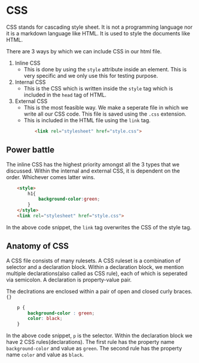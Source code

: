 # CSS

CSS stands for cascading style sheet. It is not a programming language nor it is a markdown language like HTML.
It is used to style the documents like HTML.

There are 3 ways by which we can include CSS in our html file.

1. Inline CSS
    - This is done by using the `style` attribute inside an element. This is very specific and we only use this for testing purpose.
2. Internal CSS
    - This is the CSS which is written inside the `style` tag which is included in the `head` tag of HTML.
3. External CSS
    - This is the most feasible way. We make a seperate file in which we write all our CSS code. This file is saved using the `.css` extension.
    - This is included in the HTML file using the `link` tag.
        ```HTML
            <link rel="stylesheet" href="style.css">
        ```

## Power battle

The inline CSS has the highest priority amongst all the 3 types that we discussed. Within the internal and external CSS, it is dependent
on the order. Whichever comes latter wins.

```HTML
    <style>
        h1{
            background-color:green;
        }
    </style>
    <link rel="stylesheet" href="style.css"> 
```
In the above code snippet, the `link` tag overwrites the CSS of the style tag.

## Anatomy of CSS 

A CSS file consists of many rulesets. A CSS ruleset is a combination of selector and a declaration block. Within a declaration block,
we mention multiple declarations(also called as CSS rule), each of which is seperated via semicolon. A declaration is property-value pair.

The declrations are enclosed within a pair of open and closed curly braces. `{}`

```CSS
    p {
        background-color : green;
        color: black;
    }
```

In the above code snippet, `p` is the selector. Within the declaration block we have 2 CSS rules(declarations). The first rule has the property name `background-color` and value as `green`. The second rule has the property name `color` and value as `black`.